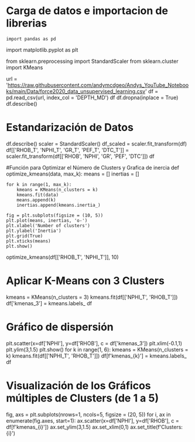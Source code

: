 # Carga de datos e importacion de librerias

    import pandas as pd
import matplotlib.pyplot as plt

from sklearn.preprocessing import StandardScaler
from sklearn.cluster import KMeans

url = 'https://raw.githubusercontent.com/andymcdgeo/Andys_YouTube_Notebooks/main/Data/force2020_data_unsupervised_learning.csv'
df =  pd.read_csv(url, index_col = 'DEPTH_MD')
df
df.dropna(inplace = True)
df.describe()

# Estandarización de Datos
df.describe()
scaler = StandardScaler()
df_scaled = scaler.fit_transform(df)
df[['RHOB_T', 'NPHI_T', 'GR_T', 'PEF_T', 'DTC_T']] = scaler.fit_transform(df[['RHOB', 'NPHI', 'GR', 'PEF', 'DTC']])
df

#Función para Optimizar el Número de Clusters y Grafica de inercia
def optimize_kmeans(data, max_k):
    means = []
    inertias = []

    for k in range(1, max_k):
        kmeans = KMeans(n_clusters = k)
        kmeans.fit(data)
        means.append(k)
        inertias.append(kmeans.inertia_)

    fig = plt.subplots(figsize = (10, 5))
    plt.plot(means, inertias, 'o-')
    plt.xlabel('Number of clusters')
    plt.ylabel('Inertia')
    plt.grid(True)
    plt.xticks(means)
    plt.show()

optimize_kmeans(df[['RHOB_T', 'NPHI_T']], 10)

# Aplicar K-Means con 3 Clusters
kmeans = KMeans(n_clusters = 3)
kmeans.fit(df[['NPHI_T', 'RHOB_T']])
df['kmenas_3'] = kmeans.labels_
df

# Gráfico de dispersión
plt.scatter(x=df['NPHI'], y=df['RHOB'], c = df['kmenas_3'])
plt.xlim(-0.1,1)
plt.ylim(3,1.5)
plt.show()
for k in range(1, 6):
    kmeans = KMeans(n_clusters = k)
    kmeans.fit(df[['NPHI_T', 'RHOB_T']])
    df[f'kmenas_{k}'] = kmeans.labels_
df

# Visualización de los Gráficos múltiples de Clusters (de 1 a 5)
fig, axs = plt.subplots(nrows=1, ncols=5,  figsize = (20, 5))
for i, ax in enumerate(fig.axes, start=1):
    ax.scatter(x=df['NPHI'], y=df['RHOB'], c = df[f'kmenas_{i}'])
    ax.set_ylim(3,1.5)
    ax.set_xlim(0,1)
    ax.set_title(f'Clusters: {i}')
